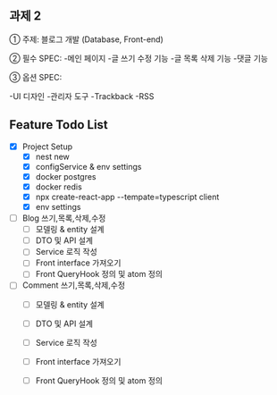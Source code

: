## 과제 2

① 주제: 블로그 개발 (Database, Front-end)

② 필수 SPEC:
-메인 페이지
-글 쓰기 수정 기능
-글 목록 삭제 기능
-댓글 기능


③ 옵션 SPEC:

-UI 디자인
-관리자 도구
-Trackback
-RSS

## Feature Todo List
- [x] Project Setup
  - [x] nest new
  - [x] configService & env settings
  - [x] docker postgres
  - [x] docker redis
  - [x] npx create-react-app --tempate=typescript client
  - [x] env settings

- [ ] Blog 쓰기,목록,삭제,수정
  - [ ]  모델링 & entity 설계
  - [ ]  DTO 및 API 설계
  - [ ]  Service 로직 작성
  - [ ]  Front interface 가져오기
  - [ ]  Front QueryHook 정의 및 atom 정의

- [ ] Comment 쓰기,목록,삭제,수정
  - [ ]  모델링 & entity 설계
  - [ ]  DTO 및 API 설계
  - [ ]  Service 로직 작성
  - [ ]  Front interface 가져오기
  - [ ]  Front QueryHook 정의 및 atom 정의

